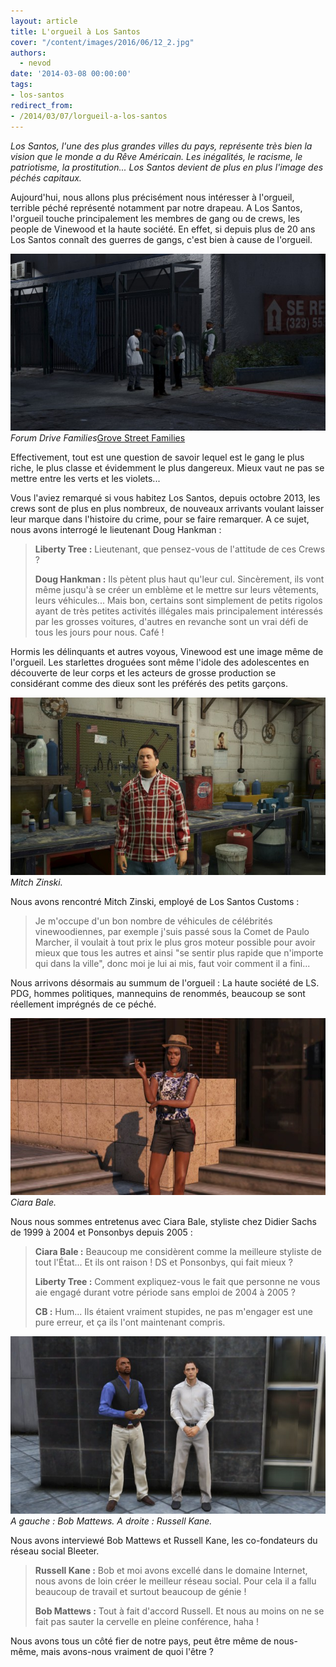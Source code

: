 ```yaml
---
layout: article
title: L'orgueil à Los Santos
cover: "/content/images/2016/06/12_2.jpg"
authors:
  - nevod
date: '2014-03-08 00:00:00'
tags:
- los-santos
redirect_from:
- /2014/03/07/lorgueil-a-los-santos
---
```


_Los Santos, l'une des plus grandes villes du pays, représente très bien la vision que le monde a du Rêve Américain. Les inégalités, le racisme, le patriotisme, la prostitution... Los Santos devient de plus en plus l'image des péchés capitaux._

Aujourd'hui, nous allons plus précisément nous intéresser à l'orgueil, terrible péché représenté notamment par notre drapeau. A Los Santos, l'orgueil touche principalement les membres de gang ou de crews, les people de Vinewood et la haute société. En effet, si depuis plus de 20 ans Los Santos connaît des guerres de gangs, c'est bien à cause de l'orgueil.

![Forum Drive Families](/content/images/2016/06/12.jpg)
_Forum Drive Families_[Grove Street Families](/content/images/2016/06/12_1.jpg)

Effectivement, tout est une question de savoir lequel est le gang le plus riche, le plus classe et évidemment le plus dangereux. Mieux vaut ne pas se mettre entre les verts et les violets...

Vous l'aviez remarqué si vous habitez Los Santos, depuis octobre 2013, les crews sont de plus en plus nombreux, de nouveaux arrivants voulant laisser leur marque dans l'histoire du crime, pour se faire remarquer. A ce sujet, nous avons interrogé le lieutenant Doug Hankman :

> **Liberty Tree :** Lieutenant, que pensez-vous de l'attitude de ces Crews ?
> 
> **Doug Hankman :** Ils pètent plus haut qu'leur cul. Sincèrement, ils vont même jusqu'à se créer un emblème et le mettre sur leurs vêtements, leurs véhicules... Mais bon, certains sont simplement de petits rigolos ayant de très petites activités illégales mais principalement intéressés par les grosses voitures, d'autres en revanche sont un vrai défi de tous les jours pour nous. Café !

Hormis les délinquants et autres voyous, Vinewood est une image même de l'orgueil. Les starlettes droguées sont même l'idole des adolescentes en découverte de leur corps et les acteurs de grosse production se considérant comme des dieux sont les préférés des petits garçons.

![Mitch Zinski.](/content/images/2016/06/12_3.jpg)
_Mitch Zinski._

Nous avons rencontré Mitch Zinski, employé de Los Santos Customs :

> Je m'occupe d'un bon nombre de véhicules de célébrités vinewoodiennes, par exemple j'suis passé sous la Comet de Paulo Marcher, il voulait à tout prix le plus gros moteur possible pour avoir mieux que tous les autres et ainsi "se sentir plus rapide que n'importe qui dans la ville", donc moi je lui ai mis, faut voir comment il a fini...

Nous arrivons désormais au summum de l'orgueil : La haute société de LS. PDG, hommes politiques, mannequins de renommés, beaucoup se sont réellement imprégnés de ce péché.

![Ciara Bale.](/content/images/2016/06/12_4.jpg)
_Ciara Bale._

Nous nous sommes entretenus avec Ciara Bale, styliste chez Didier Sachs de 1999 à 2004 et Ponsonbys depuis 2005 :

> **Ciara Bale :** Beaucoup me considèrent comme la meilleure styliste de tout l'État... Et ils ont raison ! DS et Ponsonbys, qui fait mieux ?
> 
> **Liberty Tree :** Comment expliquez-vous le fait que personne ne vous aie engagé durant votre période sans emploi de 2004 à 2005 ?
> 
> **CB :** Hum... Ils étaient vraiment stupides, ne pas m'engager est une pure erreur, et ça ils l'ont maintenant compris.

![A gauche : Bob Mattews. A droite : Russell Kane.](/content/images/2016/06/12_5.jpg)
_A gauche : Bob Mattews. A droite : Russell Kane._

Nous avons interviewé Bob Mattews et Russell Kane, les co-fondateurs du réseau social Bleeter.

> **Russell Kane :** Bob et moi avons excellé dans le domaine Internet, nous avons de loin créer le meilleur réseau social. Pour cela il a fallu beaucoup de travail et surtout beaucoup de génie !
> 
> **Bob Mattews :** Tout à fait d'accord Russell. Et nous au moins on ne se fait pas sauter la cervelle en pleine conférence, haha !

Nous avons tous un côté fier de notre pays, peut être même de nous-même, mais avons-nous vraiment de quoi l'être ?